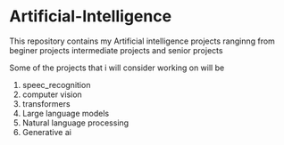 # Artificial-Intelligence

This repository contains my Artificial intelligence projects ranginng from beginer projects intermediate projects and senior projects 

Some of the projects that i will consider working on will be 
1. speec_recognition
2. computer vision
3. transformers
4. Large language models
5. Natural language processing
6. Generative ai
